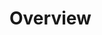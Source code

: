 <!-- TITLE: Slam Poetry -->
<!-- SUBTITLE: The performance of poetry is an art just as much as the art of writing it-->

# Overview
